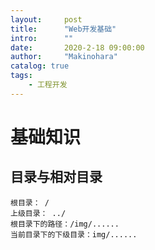 ```yaml
---
layout:     post
title:      "Web开发基础"
intro:      ""
date:       2020-2-18 09:00:00
author:     "Makinohara"
catalog: true
tags:
    - 工程开发
---
```




# 基础知识

## 目录与相对目录

```
根目录： /
上级目录： ../
根目录下的路径：/img/......
当前目录下的下级目录：img/......
```

